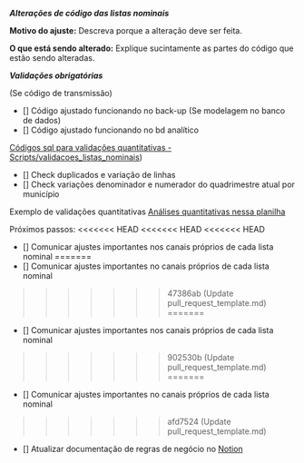 _**Alterações de código das listas nominais**_

**Motivo do ajuste:**
Descreva porque a alteração deve ser feita.

**O que está sendo alterado:**
Explique sucintamente as partes do código que estão sendo alteradas.


_**Validações obrigatórias**_

(Se código de transmissão)
- [] Código ajustado funcionando no back-up
(Se modelagem no banco de dados)
- [] Código ajustado funcionando no bd analítico

[Códigos sql para validações quantitativas - Scripts/validacoes_listas_nominais](https://github.com/ImpulsoGov/bd/tree/b3e45be01efc4e82ce4985ed4df9af6d0f286a41/Scripts/validacoes_listas_nominais))
- [] Check duplicados e variação de linhas 
- [] Check variações denominador e numerador do quadrimestre atual por município 

Exemplo de validações quantitativas
[Análises quantitativas nessa planilha](https://docs.google.com/spreadsheets/d/16wIQONmHASLjEbpVE6aR3B9X3S6LHJ06kY1xXUU3kbY/edit#gid=788815878)

Próximos passos: 
<<<<<<< HEAD
<<<<<<< HEAD
<<<<<<< HEAD
- [] Comunicar ajustes importantes nos canais próprios de cada lista nominal
=======
- [] Comunicar ajustes importantes no canais próprios de cada lista nominal
>>>>>>> 47386ab (Update pull_request_template.md)
=======
- [] Comunicar ajustes importantes nos canais próprios de cada lista nominal
>>>>>>> 902530b (Update pull_request_template.md)
=======
- [] Comunicar ajustes importantes no canais próprios de cada lista nominal
>>>>>>> afd7524 (Update pull_request_template.md)
- [] Atualizar documentação de regras de negócio no [Notion](https://www.notion.so/impulsogov/Documenta-o-Listas-Nominais-8e919b380bc04783a02f2a74df9e81ce)  
